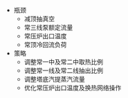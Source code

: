 - 瓶颈
	- 减顶抽真空
	- 常三线泵额定流量
	- 常压炉出口温度
	- 常顶冷回流负荷
- 策略
	- 调整常一中及常二中取热比例
	- 调整常一线及常二线抽出比例
	- 调整塔底汽提蒸汽流量
	- 优化常压炉出口温度及换热网络操作